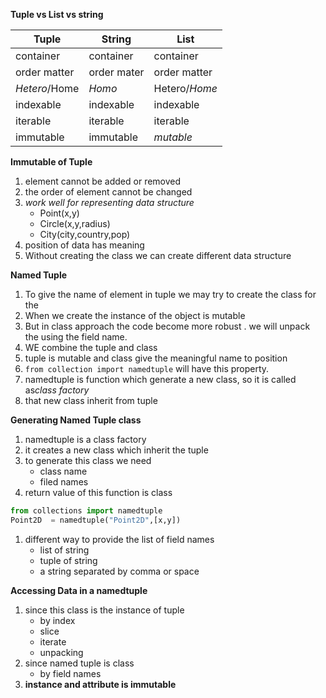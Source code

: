 **Tuple vs List vs string**

| Tuple         | String      | List          |
|---------------|-------------|---------------|
| container     | container   | container     |
| order matter  | order mater | order matter  |
| *Hetero*/Home | *Homo*      | Hetero/*Home* |
| indexable     | indexable   | indexable     |
| iterable      | iterable    | iterable      |
| immutable     | immutable   | *mutable*     |

**Immutable of Tuple**
1. element cannot be added or removed
2. the order of element  cannot be changed
3. *work well for representing data structure*
    * Point(x,y)
    * Circle(x,y,radius)
    * City(city,country,pop)
4. position of data has meaning
5. Without creating the class we can create different data structure

**Named Tuple**
1. To give the name of element in tuple we may try to create the class for the 
2. When we create the instance of the object is mutable
3. But in class approach the code become more robust . we will unpack the using the field name.
4. WE combine the tuple and class 
5. tuple is mutable and class give the meaningful name to position
6.  ```from collection import namedtuple``` will have this property.
7. namedtuple is function which generate a new class, so it is called as*class factory*
8. that new class inherit from tuple

**Generating Named Tuple class**
1. namedtuple is a class factory
2. it creates a new class which inherit the tuple
3. to generate this class we need
   * class name
   * filed names
4. return value of this function is class
```python
from collections import namedtuple
Point2D  = namedtuple("Point2D",[x,y])
```
1. different way to provide the list of field names
   * list of string
   * tuple of string
   * a string separated by comma or space

**Accessing Data in a namedtuple**
1. since this class is the instance of tuple
   * by index
   * slice
   * iterate
   * unpacking
2. since named tuple is class
   * by field names
3. **instance and attribute is immutable**